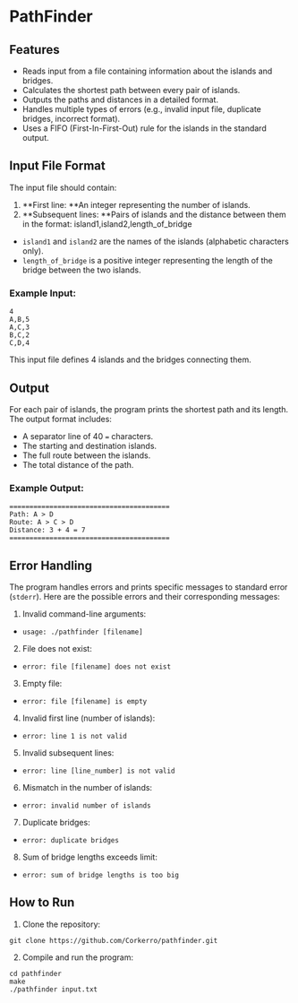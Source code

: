# PathFinder

## Features
- Reads input from a file containing information about the islands and bridges.
- Calculates the shortest path between every pair of islands.
- Outputs the paths and distances in a detailed format.
- Handles multiple types of errors (e.g., invalid input file, duplicate bridges, incorrect format).
- Uses a FIFO (First-In-First-Out) rule for the islands in the standard output.

## Input File Format
The input file should contain:
1. **First line: **An integer representing the number of islands.
2. **Subsequent lines: **Pairs of islands and the distance between them in the format:
    island1,island2,length_of_bridge
 - `island1` and `island2` are the names of the islands (alphabetic characters only).
 - `length_of_bridge` is a positive integer representing the length of the bridge between the two islands.
  
###  Example Input:
    4
    A,B,5
    A,C,3
    B,C,2
    C,D,4
This input file defines 4 islands and the bridges connecting them.

## Output
For each pair of islands, the program prints the shortest path and its length. The output format includes:
- A separator line of 40 `=` characters.
- The starting and destination islands.
- The full route between the islands.
- The total distance of the path.
### Example Output:
```
========================================
Path: A > D
Route: A > C > D
Distance: 3 + 4 = 7
========================================
```
## Error Handling
The program handles errors and prints specific messages to standard error (`stderr`). Here are the possible errors and their corresponding messages:
1. Invalid command-line arguments:
 - `usage: ./pathfinder [filename]`
2. File does not exist:
 - `error: file [filename] does not exist`
3. Empty file:
 - `error: file [filename] is empty`
4. Invalid first line (number of islands):
 - `error: line 1 is not valid`
5. Invalid subsequent lines:
 - `error: line [line_number] is not valid`
6. Mismatch in the number of islands:
 - `error: invalid number of islands`
7. Duplicate bridges:
 - `error: duplicate bridges`
8. Sum of bridge lengths exceeds limit:
 - `error: sum of bridge lengths is too big`

##  How to Run
1. Clone the repository:
```
git clone https://github.com/Corkerro/pathfinder.git
```
2. Compile and run the program:
```
cd pathfinder
make
./pathfinder input.txt
```
